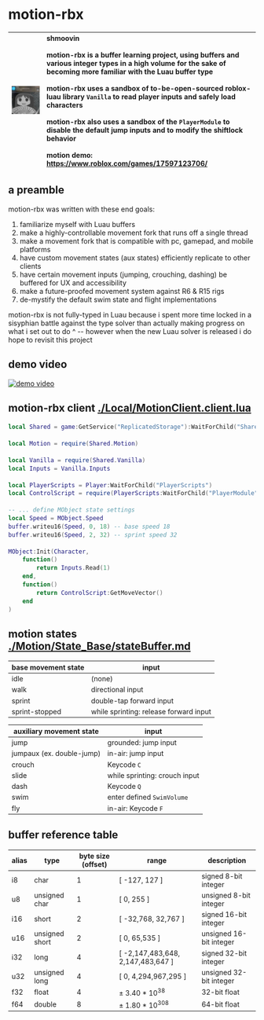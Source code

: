 # motion-rbx

| <img src="./thumbnail.png" width="484"> |**shmoovin<br><br>motion-rbx is a buffer learning project, using buffers and various integer types in a high volume for the sake of becoming more familiar with the Luau buffer type<br><br>motion-rbx uses a sandbox of to-be-open-sourced roblox-luau library `Vanilla` to read player inputs and safely load characters<br><br>motion-rbx also uses a sandbox of the `PlayerModule` to disable the default jump inputs and to modify the shiftlock behavior**<br><br>motion demo: https://www.roblox.com/games/17597123706/|
|-|:-|

## a preamble

motion-rbx was written with these end goals:
1. familiarize myself with Luau buffers
2. make a highly-controllable movement fork that runs off a single thread
3. make a movement fork that is compatible with pc, gamepad, and mobile platforms
4. have custom movement states (aux states) efficiently replicate to other clients
5. have certain movement inputs (jumping, crouching, dashing) be buffered for UX and accessibility
6. make a future-proofed movement system against R6 & R15 rigs
7. de-mystify the default swim state and flight implementations

motion-rbx is not fully-typed in Luau because i spent more time locked in a sisyphian battle against the type solver than actually making progress on what i set out to do ^ -- however when the new Luau solver is released i do hope to revisit this project

## demo video

[![demo video](https://img.youtube.com/vi/XcdxNsNFTTo/maxresdefault.jpg)](https://youtu.be/XcdxNsNFTTo)

## motion-rbx client [./Local/MotionClient.client.lua](./Local/MotionClient.client.lua)

```lua
local Shared = game:GetService("ReplicatedStorage"):WaitForChild("Shared")

local Motion = require(Shared.Motion)

local Vanilla = require(Shared.Vanilla)
local Inputs = Vanilla.Inputs

local PlayerScripts = Player:WaitForChild("PlayerScripts")
local ControlScript = require(PlayerScripts:WaitForChild("PlayerModule"):WaitForChild("ControlModule"))

-- ... define MObject state settings
local Speed = MObject.Speed
buffer.writeu16(Speed, 0, 18) -- base speed 18
buffer.writeu16(Speed, 2, 32) -- sprint speed 32

MObject:Init(Character,
	function()
		return Inputs.Read(1)
	end,
	function()
		return ControlScript:GetMoveVector()
	end
)
```

## motion states [./Motion/State_Base/stateBuffer.md](./Motion/State_Base/stateBuffer.md)
|base movement state|input|
|-|-|
|idle|(none)|
|walk|directional input|
|sprint|double-tap forward input|
|sprint-stopped|while sprinting: release forward input|

|auxiliary movement state|input|
|-|-|
|jump|grounded: jump input|
|jumpaux (ex. double-jump)|in-air: jump input|
|crouch|Keycode `C`|
|slide|while sprinting: crouch input|
|dash|Keycode `Q`|
|swim|enter defined `SwimVolume`|
|fly|in-air: Keycode `F`|

## buffer reference table

|alias|type|byte size (offset)|range|description|
|-|-|-|-|-|
|i8|char|1|[ -127, 127 ]|signed 8-bit integer|
|u8|unsigned char|1|[ 0, 255 ]|unsigned 8-bit integer|
|i16|short|2|[ -32,768, 32,767 ]|signed 16-bit integer|
|u16|unsigned short|2|[ 0, 65,535 ]|unsigned 16-bit integer|
|i32|long|4|[ -2,147,483,648, 2,147,483,647 ]|signed 32-bit integer|
|u32|unsigned long|4|[ 0, 4,294,967,295 ]|unsigned 32-bit integer|
|f32|float|4|± 3.40 * 10<sup>38</sup>|32-bit float|
|f64|double|8|± 1.80 * 10<sup>308</sup>|64-bit float|